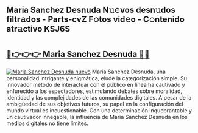 ## Maria Sanchez Desnuda N𝚞𝚎vos desn𝚞dos filtr𝚊dos - Parts-cvZ F𝚘tos vid𝚎o - C𝚘ntenido atr𝚊ctivo KSJ6S

# <h2><a href="http://mb8qz2.tromn.icu/?c=Maria+Sanchez+Desnuda">🔗👉👉👉 Maria Sanchez Desnuda 🔗🔗</a></h2>

[![Maria Sanchez Desnuda nuevo](https://i.imgur.com/pEAQMta.gif)](http://mb8qz2.tromn.icu/?c=Maria+Sanchez+Desnuda)
Maria Sanchez Desnuda, una personalidad intrigante y enigmática, elude la categorización simple. Su innovador método de interactuar con el público en línea ha cautivado y enfurecido a los espectadores, estimulando debates sobre moralidad, identidad y las complejidades de las comunidades digitales. A pesar de la ambigüedad de sus objetivos futuros, su papel en la configuración del mundo virtual es incuestionable. Con una determinación inquebrantable y un cautivador innegable, la influencia de Maria Sanchez Desnuda en los medios digitales no tiene límites.
